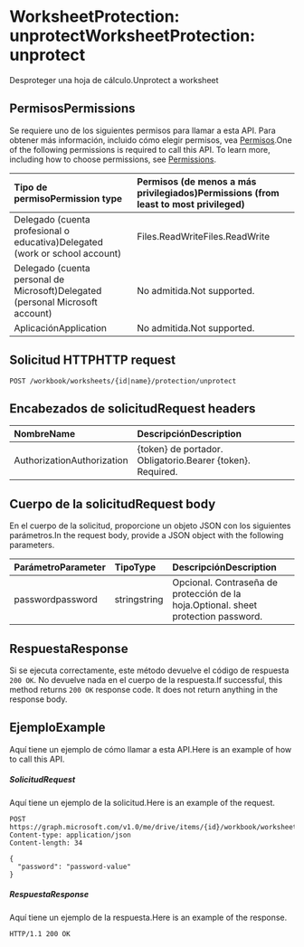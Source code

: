 # <a name="worksheetprotection-unprotect"></a><span data-ttu-id="7da67-101">WorksheetProtection: unprotect</span><span class="sxs-lookup"><span data-stu-id="7da67-101">WorksheetProtection: unprotect</span></span>

<span data-ttu-id="7da67-102">Desproteger una hoja de cálculo.</span><span class="sxs-lookup"><span data-stu-id="7da67-102">Unprotect a worksheet</span></span>
## <a name="permissions"></a><span data-ttu-id="7da67-103">Permisos</span><span class="sxs-lookup"><span data-stu-id="7da67-103">Permissions</span></span>
<span data-ttu-id="7da67-p101">Se requiere uno de los siguientes permisos para llamar a esta API. Para obtener más información, incluido cómo elegir permisos, vea [Permisos](../../../concepts/permissions_reference.md).</span><span class="sxs-lookup"><span data-stu-id="7da67-p101">One of the following permissions is required to call this API. To learn more, including how to choose permissions, see [Permissions](../../../concepts/permissions_reference.md).</span></span>

|<span data-ttu-id="7da67-106">Tipo de permiso</span><span class="sxs-lookup"><span data-stu-id="7da67-106">Permission type</span></span>      | <span data-ttu-id="7da67-107">Permisos (de menos a más privilegiados)</span><span class="sxs-lookup"><span data-stu-id="7da67-107">Permissions (from least to most privileged)</span></span>              |
|:--------------------|:---------------------------------------------------------|
|<span data-ttu-id="7da67-108">Delegado (cuenta profesional o educativa)</span><span class="sxs-lookup"><span data-stu-id="7da67-108">Delegated (work or school account)</span></span> | <span data-ttu-id="7da67-109">Files.ReadWrite</span><span class="sxs-lookup"><span data-stu-id="7da67-109">Files.ReadWrite</span></span>    |
|<span data-ttu-id="7da67-110">Delegado (cuenta personal de Microsoft)</span><span class="sxs-lookup"><span data-stu-id="7da67-110">Delegated (personal Microsoft account)</span></span> | <span data-ttu-id="7da67-111">No admitida.</span><span class="sxs-lookup"><span data-stu-id="7da67-111">Not supported.</span></span>    |
|<span data-ttu-id="7da67-112">Aplicación</span><span class="sxs-lookup"><span data-stu-id="7da67-112">Application</span></span> | <span data-ttu-id="7da67-113">No admitida.</span><span class="sxs-lookup"><span data-stu-id="7da67-113">Not supported.</span></span> |

## <a name="http-request"></a><span data-ttu-id="7da67-114">Solicitud HTTP</span><span class="sxs-lookup"><span data-stu-id="7da67-114">HTTP request</span></span>
<!-- { "blockType": "ignored" } -->
```http
POST /workbook/worksheets/{id|name}/protection/unprotect

```
## <a name="request-headers"></a><span data-ttu-id="7da67-115">Encabezados de solicitud</span><span class="sxs-lookup"><span data-stu-id="7da67-115">Request headers</span></span>
| <span data-ttu-id="7da67-116">Nombre</span><span class="sxs-lookup"><span data-stu-id="7da67-116">Name</span></span>       | <span data-ttu-id="7da67-117">Descripción</span><span class="sxs-lookup"><span data-stu-id="7da67-117">Description</span></span>|
|:---------------|:----------|
| <span data-ttu-id="7da67-118">Authorization</span><span class="sxs-lookup"><span data-stu-id="7da67-118">Authorization</span></span>  | <span data-ttu-id="7da67-p102">{token} de portador. Obligatorio.</span><span class="sxs-lookup"><span data-stu-id="7da67-p102">Bearer {token}. Required.</span></span> |

## <a name="request-body"></a><span data-ttu-id="7da67-121">Cuerpo de la solicitud</span><span class="sxs-lookup"><span data-stu-id="7da67-121">Request body</span></span>
<span data-ttu-id="7da67-122">En el cuerpo de la solicitud, proporcione un objeto JSON con los siguientes parámetros.</span><span class="sxs-lookup"><span data-stu-id="7da67-122">In the request body, provide a JSON object with the following parameters.</span></span>

| <span data-ttu-id="7da67-123">Parámetro</span><span class="sxs-lookup"><span data-stu-id="7da67-123">Parameter</span></span>    | <span data-ttu-id="7da67-124">Tipo</span><span class="sxs-lookup"><span data-stu-id="7da67-124">Type</span></span>   |<span data-ttu-id="7da67-125">Descripción</span><span class="sxs-lookup"><span data-stu-id="7da67-125">Description</span></span>|
|:---------------|:--------|:----------|
|<span data-ttu-id="7da67-126">password</span><span class="sxs-lookup"><span data-stu-id="7da67-126">password</span></span>|<span data-ttu-id="7da67-127">string</span><span class="sxs-lookup"><span data-stu-id="7da67-127">string</span></span>|<span data-ttu-id="7da67-p103">Opcional. Contraseña de protección de la hoja.</span><span class="sxs-lookup"><span data-stu-id="7da67-p103">Optional. sheet protection password.</span></span>|

## <a name="response"></a><span data-ttu-id="7da67-130">Respuesta</span><span class="sxs-lookup"><span data-stu-id="7da67-130">Response</span></span>

<span data-ttu-id="7da67-p104">Si se ejecuta correctamente, este método devuelve el código de respuesta `200 OK`. No devuelve nada en el cuerpo de la respuesta.</span><span class="sxs-lookup"><span data-stu-id="7da67-p104">If successful, this method returns `200 OK` response code. It does not return anything in the response body.</span></span>

## <a name="example"></a><span data-ttu-id="7da67-133">Ejemplo</span><span class="sxs-lookup"><span data-stu-id="7da67-133">Example</span></span>
<span data-ttu-id="7da67-134">Aquí tiene un ejemplo de cómo llamar a esta API.</span><span class="sxs-lookup"><span data-stu-id="7da67-134">Here is an example of how to call this API.</span></span>
##### <a name="request"></a><span data-ttu-id="7da67-135">Solicitud</span><span class="sxs-lookup"><span data-stu-id="7da67-135">Request</span></span>
<span data-ttu-id="7da67-136">Aquí tiene un ejemplo de la solicitud.</span><span class="sxs-lookup"><span data-stu-id="7da67-136">Here is an example of the request.</span></span>
<!-- {
  "blockType": "request",
  "name": "worksheetprotection_unprotect"
}-->
```http
POST https://graph.microsoft.com/v1.0/me/drive/items/{id}/workbook/worksheets/{id|name}/protection/unprotect
Content-type: application/json
Content-length: 34

{
  "password": "password-value"
}
```

##### <a name="response"></a><span data-ttu-id="7da67-137">Respuesta</span><span class="sxs-lookup"><span data-stu-id="7da67-137">Response</span></span>
<span data-ttu-id="7da67-138">Aquí tiene un ejemplo de la respuesta.</span><span class="sxs-lookup"><span data-stu-id="7da67-138">Here is an example of the response.</span></span> 
<!-- {
  "blockType": "response",
  "truncated": true,
  "@odata.type": "microsoft.graph.none"
} -->
```http
HTTP/1.1 200 OK
```

<!-- uuid: 8fcb5dbc-d5aa-4681-8e31-b001d5168d79
2015-10-25 14:57:30 UTC -->
<!-- {
  "type": "#page.annotation",
  "description": "WorksheetProtection: unprotect",
  "keywords": "",
  "section": "documentation",
  "tocPath": ""
}-->